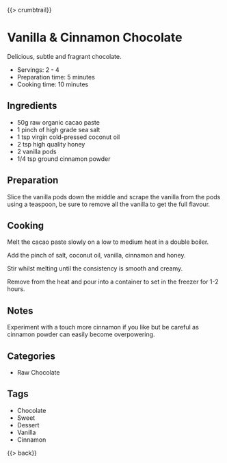 {{> crumbtrail}}

# Vanilla & Cinnamon Chocolate

Delicious, subtle and fragrant chocolate.

* Servings: 2 - 4
* Preparation time: 5 minutes
* Cooking time: 10 minutes

## Ingredients

* 50g raw organic cacao paste
* 1 pinch of high grade sea salt
* 1 tsp virgin cold-pressed coconut oil
* 2 tsp high quality honey
* 2 vanilla pods
* 1/4 tsp ground cinnamon powder

## Preparation

Slice the vanilla pods down the middle and scrape the vanilla from the pods using a teaspoon, be sure to remove all the vanilla to get the full flavour.

## Cooking

Melt the cacao paste slowly on a low to medium heat in a double boiler.

Add the pinch of salt, coconut oil, vanilla, cinnamon and honey.

Stir whilst melting until the consistency is smooth and creamy.

Remove from the heat and pour into a container to set in the freezer for 1-2 hours.

## Notes

Experiment with a touch more cinnamon if you like but be careful as cinnamon powder can easily become overpowering.

## Categories

* Raw Chocolate

## Tags

* Chocolate
* Sweet
* Dessert
* Vanilla
* Cinnamon

{{> back}}
